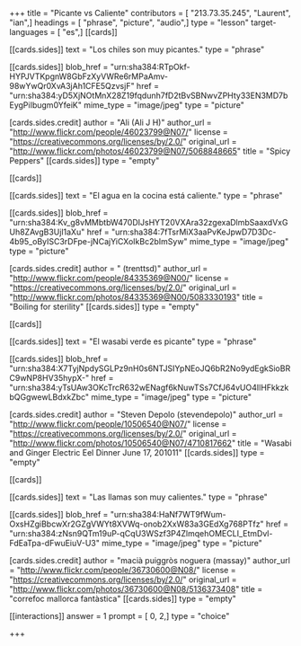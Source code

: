 +++
title = "Picante vs Caliente"
contributors = [ "213.73.35.245", "Laurent", "ian",]
headings = [ "phrase", "picture", "audio",]
type = "lesson"
target-languages = [ "es",]
[[cards]]

[[cards.sides]]
text = "Los chiles son muy picantes."
type = "phrase"

[[cards.sides]]
blob_href = "urn:sha384:RTpOkf-HYPJVTKpgnW8GbFzXyVWRe6rMPaAmv-98wYwQr0XvA3jAh1CFE5QzvsjF"
href = "urn:sha384:yD5XjNOtMnX28Z19fqdunh7fD2tBvSBNwvZPHty33EN3MD7bEygPiIbugm0YfeiK"
mime_type = "image/jpeg"
type = "picture"

[cards.sides.credit]
author = "Ali (Ali J H)"
author_url = "http://www.flickr.com/people/46023799@N07/"
license = "https://creativecommons.org/licenses/by/2.0/"
original_url = "http://www.flickr.com/photos/46023799@N07/5068848665"
title = "Spicy Peppers"
[[cards.sides]]
type = "empty"

[[cards]]

[[cards.sides]]
text = "El agua en la cocina está caliente."
type = "phrase"

[[cards.sides]]
blob_href = "urn:sha384:Kv_g8vMMbtbW470DIJsHYT20VXAra32zgexaDlmbSaaxdVxGUh8ZAvgB3Ujl1aXu"
href = "urn:sha384:7fTsrMiX3aaPvKeJpwD7D3Dc-4b95_oByISC3rDFpe-jNCajYiCXoIkBc2bImSyw"
mime_type = "image/jpeg"
type = "picture"

[cards.sides.credit]
author = " (trenttsd)"
author_url = "http://www.flickr.com/people/84335369@N00/"
license = "https://creativecommons.org/licenses/by/2.0/"
original_url = "http://www.flickr.com/photos/84335369@N00/5083330193"
title = "Boiling for sterility"
[[cards.sides]]
type = "empty"

[[cards]]

[[cards.sides]]
text = "El wasabi verde es  picante"
type = "phrase"

[[cards.sides]]
blob_href = "urn:sha384:X7TyjNpdySGLPz9nH0s6NTJSIYpNEoJQ6bR2No9ydEgkSioBRC9wNP8HV35hypX-"
href = "urn:sha384:yTsUAw3OKcTrcR632wENagf6kNuwTSs7CfJ64vUO4IlHFkkzkbQGgwewLBdxkZbc"
mime_type = "image/jpeg"
type = "picture"

[cards.sides.credit]
author = "Steven Depolo (stevendepolo)"
author_url = "http://www.flickr.com/people/10506540@N07/"
license = "https://creativecommons.org/licenses/by/2.0/"
original_url = "http://www.flickr.com/photos/10506540@N07/4710817662"
title = "Wasabi and Ginger Electric Eel Dinner June 17, 201011"
[[cards.sides]]
type = "empty"

[[cards]]

[[cards.sides]]
text = "Las llamas son muy calientes."
type = "phrase"

[[cards.sides]]
blob_href = "urn:sha384:HaNf7WT9fWum-OxsHZgiBbcwXr2GZgVWYt8XVWq-onob2XxW83a3GEdXg768PTfz"
href = "urn:sha384:zNsn9QTm19uP-qCqU3WSzf3P4ZlmqehOMECLI_EtmDvl-FdEaTpa-dFwuEiuV-U3"
mime_type = "image/jpeg"
type = "picture"

[cards.sides.credit]
author = "macià puiggròs noguera (massay)"
author_url = "http://www.flickr.com/people/36730600@N08/"
license = "https://creativecommons.org/licenses/by/2.0/"
original_url = "http://www.flickr.com/photos/36730600@N08/5136373408"
title = "correfoc mallorca fantàstica"
[[cards.sides]]
type = "empty"

[[interactions]]
answer = 1
prompt = [ 0, 2,]
type = "choice"

+++
